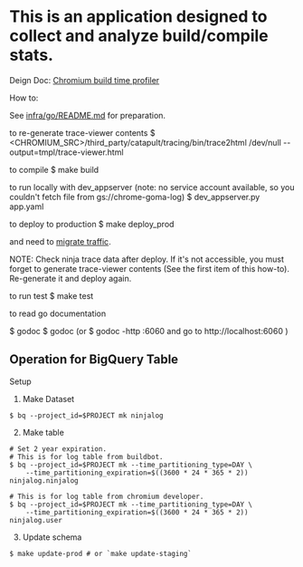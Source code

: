 # This is an application designed to collect and analyze build/compile stats.

Deign Doc: [Chromium build time profiler](https://docs.google.com/a/chromium.org/document/d/16TdPTIIZbtAarXZIMJdiT9CePG5WYCrdxm5u9UuHXNY/edit#heading=h.xgjl2srtytjt)

How to:

See [infra/go/README.md](../../../../README.md) for preparation.

 to re-generate trace-viewer contents
  $ <CHROMIUM_SRC>/third_party/catapult/tracing/bin/trace2html /dev/null --output=tmpl/trace-viewer.html

 to compile
   $ make build

 to run locally with dev_appserver
 (note: no service account available, so you couldn't
  fetch file from gs://chrome-goma-log)
   $ dev_appserver.py app.yaml

 to deploy to production
  $ make deploy_prod

 and need to [migrate traffic](https://cloud.google.com/appengine/docs/standard/go/migrating-traffic).

 NOTE: Check ninja trace data after deploy. If it's not accessible,
 you must forget to generate trace-viewer contents (See the first item of
 this how-to). Re-generate it and deploy again.

 to run test
  $ make test

 to read go documentation

  $ godoc <package>
  $ godoc <package> <symbol>
 (or
  $ godoc -http :6060
 and go to http://localhost:6060
 )

## Operation for BigQuery Table

Setup

1. Make Dataset

```
$ bq --project_id=$PROJECT mk ninjalog
```

2. Make table

```
# Set 2 year expiration.
# This is for log table from buildbot.
$ bq --project_id=$PROJECT mk --time_partitioning_type=DAY \
    --time_partitioning_expiration=$((3600 * 24 * 365 * 2)) ninjalog.ninjalog

# This is for log table from chromium developer.
$ bq --project_id=$PROJECT mk --time_partitioning_type=DAY \
    --time_partitioning_expiration=$((3600 * 24 * 365 * 2)) ninjalog.user
```

3. Update schema

```
$ make update-prod # or `make update-staging`
```
